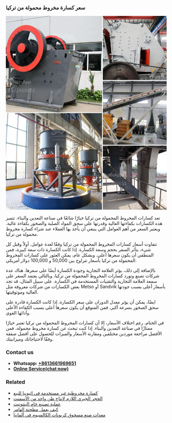 <h3>سعر كسارة مخروط محمولة من تركيا</h3><img src='1701851055.jpg' alt=''><p>تعد كسارات المخروط المحمولة من تركيا خيارًا شائعًا في صناعة التعدين والبناء. تتميز هذه الكسارات بكفاءتها العالية وقدرتها على سحق المواد الصلبة والصخور بكفاءة عالية. ويعتبر السعر من أهم العوامل التي ينبغي أن يأخذ بها العملاء عند شراء كسارة مخروط محمولة من تركيا.</p><p>تتفاوت أسعار كسارات المخروط المحمولة من تركيا وفقًا لعدة عوامل. أولاً وقبل كل شيء، يتأثر السعر بحجم وسعة الكسارة. إذا كانت الكسارة ذات سعة كبيرة، فمن المنطقي أن يكون سعرها أعلى. وبشكل عام، يمكن العثور على كسارات المخروط المحمولة من تركيا بأسعار تتراوح بين 50,000 و 100,000 دولار أمريكي.</p><p>بالإضافة إلى ذلك، يؤثر العلامة التجارية وجودة الكسارة أيضًا على سعرها. هناك عدة شركات تصنع وتورد كسارات المخروط المحمولة من تركيا، وبالتالي يعتمد السعر على سمعة العلامة التجارية والتقنيات المستخدمة في الكسارة. على سبيل المثال، قد تجد بعض الكسارات من شركات معروفة مثل Metso أو Sandvik بأسعار أعلى بسبب جودتها العالية وموثوقيتها.</p><p>ايضًا، يمكن أن يؤثر معدل الدوران على سعر الكسارة. إذا كانت الكسارة قادرة على سحق الصخور بسرعة أكبر، فمن المتوقع أن يكون سعرها أعلى بسبب الكفاءة الأعلى وأدائها القوي.</p><p>في الختام، رغم اختلاف الأسعار، إلا أن كسارات المخروط المحمولة من تركيا تعتبر خيارًا ممتازًا في صناعة التعدين والبناء. إذا كنت تبحث عن كسارة مخروط محمولة، فمن الأفضل مراجعة موردين مختلفين ومقارنة الأسعار والميزات للحصول على أفضل صفقة وفقًا لاحتياجاتك وميزانيتك.</p><h3>Contact us</h3><ul><li><strong>Whatsapp:&nbsp;<a href="https://wa.me/8613661969651">+8613661969651</a></strong></li><li><a href="https://swt.shibang-china.com/?git&amp;zhl&amp;سعر كسارة مخروط محمولة من تركيا"><strong>Online Service(chat now)</strong></a></li></ul><h3>Related</h3><ul><li><a href='كسارة مخروطية غير مستخدمة في إثيوبيا للبيع.md'>كسارة مخروطية غير مستخدمة في إثيوبيا للبيع</a></li><li><a href='الحجر الجيري اللازم لإنتاج طن واحد من الأسمنت.md'>الحجر الجيري اللازم لإنتاج طن واحد من الأسمنت</a></li><li><a href='عملية تصنيع خام البنتونيت.md'>عملية تصنيع خام البنتونيت</a></li><li><a href='كيف يعمل مطحنة الهامر.md'>كيف يعمل مطحنة الهامر</a></li><li><a href='معدات صنع مسحوق كربونات الكالسيوم في ألمانيا.md'>معدات صنع مسحوق كربونات الكالسيوم في ألمانيا</a></li></ul>